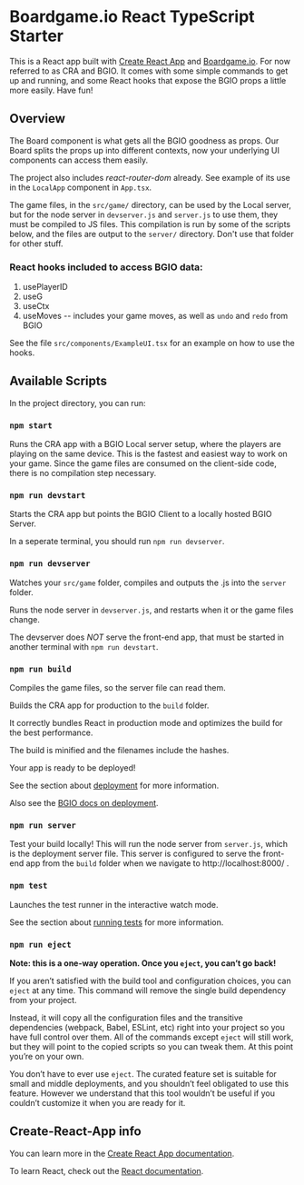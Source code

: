 # Boardgame.io React TypeScript Starter

This is a React app built with [Create React App](https://github.com/facebook/create-react-app) and [Boardgame.io](https://boardgame.io).
For now referred to as CRA and BGIO. It comes with some simple commands to get up and running, and some React hooks that expose the BGIO props a little more easily. Have fun!

## Overview

The Board component is what gets all the BGIO goodness as props. Our Board splits the props up into different contexts, now your underlying UI components can access them easily.

The project also includes _react-router-dom_ already. See example of its use in the `LocalApp` component in `App.tsx`.

The game files, in the `src/game/` directory, can be used by the Local server, but for the node server in `devserver.js` and `server.js` to use them, they must be compiled to JS files. This compilation is run by some of the scripts below, and the files are output to the `server/` directory. Don't use that folder for other stuff.

### React hooks included to access BGIO data:

1. usePlayerID
2. useG
3. useCtx
4. useMoves -- includes your game moves, as well as `undo` and `redo` from BGIO

See the file `src/components/ExampleUI.tsx` for an example on how to use the hooks.

## Available Scripts

In the project directory, you can run:

### `npm start`

Runs the CRA app with a BGIO Local server setup, where the players are playing on the same device. This is the fastest and easiest way to work on your game. Since the game files are consumed on the client-side code, there is no compilation step necessary.<br/>

### `npm run devstart`

Starts the CRA app but points the BGIO Client to a locally hosted BGIO Server.

In a seperate terminal, you should run `npm run devserver`.

### `npm run devserver`

Watches your `src/game` folder, compiles and outputs the .js into the `server` folder.

Runs the node server in `devserver.js`, and restarts when it or the game files change.

The devserver does _NOT_ serve the front-end app, that must be started in another terminal with `npm run devstart`.

### `npm run build`

Compiles the game files, so the server file can read them.

Builds the CRA app for production to the `build` folder.

It correctly bundles React in production mode and optimizes the build for the best performance.

The build is minified and the filenames include the hashes.

Your app is ready to be deployed!

See the section about [deployment](https://facebook.github.io/create-react-app/docs/deployment) for more information.

Also see the [BGIO docs on deployment](https://boardgame.io/documentation/#/deployment).

### `npm run server`

Test your build locally! This will run the node server from `server.js`, which is the deployment server file. This server is configured to serve the front-end app from the `build` folder when we navigate to http://localhost:8000/ .

### `npm test`

Launches the test runner in the interactive watch mode.

See the section about [running tests](https://facebook.github.io/create-react-app/docs/running-tests) for more information.

### `npm run eject`

**Note: this is a one-way operation. Once you `eject`, you can’t go back!**

If you aren’t satisfied with the build tool and configuration choices, you can `eject` at any time. This command will remove the single build dependency from your project.

Instead, it will copy all the configuration files and the transitive dependencies (webpack, Babel, ESLint, etc) right into your project so you have full control over them. All of the commands except `eject` will still work, but they will point to the copied scripts so you can tweak them. At this point you’re on your own.

You don’t have to ever use `eject`. The curated feature set is suitable for small and middle deployments, and you shouldn’t feel obligated to use this feature. However we understand that this tool wouldn’t be useful if you couldn’t customize it when you are ready for it.

## Create-React-App info

You can learn more in the [Create React App documentation](https://facebook.github.io/create-react-app/docs/getting-started).

To learn React, check out the [React documentation](https://reactjs.org/).
